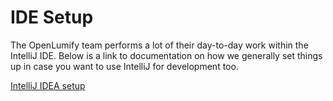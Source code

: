 # IDE Setup

The OpenLumify team performs a lot of their day-to-day work within the IntelliJ IDE. Below is a link to documentation on how we generally set things up in <span class="no-glossary">case</span> you want to use IntelliJ for development too.

[IntelliJ IDEA setup](intellij.md)
